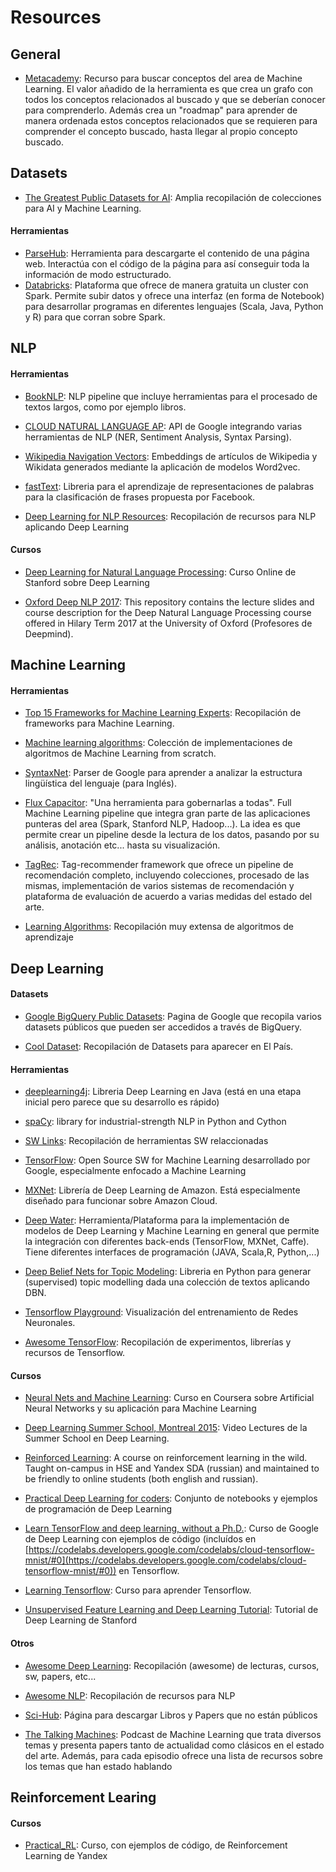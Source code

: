 # Resources

## General
- [Metacademy](https://metacademy.org/): Recurso para buscar conceptos del area de Machine Learning. El valor añadido de la herramienta es que crea un grafo con todos los conceptos relacionados al buscado y que se deberían conocer para comprenderlo. Además crea un "roadmap" para aprender de manera ordenada estos conceptos relacionados que se requieren para comprender el concepto buscado, hasta llegar al propio concepto buscado.

## Datasets
- [The Greatest Public Datasets for AI](https://medium.com/startup-grind/fueling-the-ai-gold-rush-7ae438505bc2#.yu3y0pfuv): Amplia recopilación de colecciones para AI y Machine Learning.

#### Herramientas
- [ParseHub](https://www.parsehub.com/): Herramienta para descargarte el contenido de una página web. Interactúa con el código de la página para así conseguir toda la información de modo estructurado.
- [Databricks](https://community.cloud.databricks.com/): Plataforma que ofrece de manera gratuita un cluster con Spark. Permite subir datos y ofrece una interfaz (en forma de Notebook) para desarrollar programas en diferentes lenguajes (Scala, Java, Python y R) para que corran sobre Spark.

## NLP

#### Herramientas

- [BookNLP](https://github.com/dbamman/book-nlp): NLP pipeline que incluye herramientas para el procesado de textos largos, como por ejemplo libros.

- [CLOUD NATURAL LANGUAGE AP](https://cloud.google.com/natural-language/): API de Google integrando varias herramientas de NLP (NER, Sentiment Analysis, Syntax Parsing).

- [Wikipedia Navigation Vectors](https://figshare.com/articles/Wikipedia_Vectors/3146878): Embeddings de artículos de Wikipedia y Wikidata generados mediante la aplicación de modelos Word2vec.

- [fastText](https://github.com/facebookresearch/fastText): Libreria para el aprendizaje de representaciones de palabras para la clasificación de frases propuesta por Facebook.

- [Deep Learning for NLP Resources](https://github.com/andrewt3000/DL4NLP/blob/master/README.md): Recopilación de recursos para NLP aplicando Deep Learning

#### Cursos

- [Deep Learning for Natural Language Processing](http://cs224d.stanford.edu/syllabus.html): Curso Online de Stanford sobre Deep Learning

- [Oxford Deep NLP 2017](https://github.com/oxford-cs-deepnlp-2017/lectures): This repository contains the lecture slides and course description for the Deep Natural Language Processing course offered in Hilary Term 2017 at the University of Oxford (Profesores de Deepmind). 

## Machine Learning

#### Herramientas

- [Top 15 Frameworks for Machine Learning Experts](http://www.kdnuggets.com/2016/04/top-15-frameworks-machine-learning-experts.html): Recopilación de frameworks para Machine Learning.

- [Machine learning algorithms](https://github.com/rushter/MLAlgorithms): Colección de implementaciones de algoritmos de Machine Learning from scratch.
- [SyntaxNet](http://googleresearch.blogspot.com.es/2016/05/announcing-syntaxnet-worlds-most.html):  Parser de Google para aprender a analizar la estructura lingüística del lenguaje (para Inglés).

- [Flux Capacitor](https://github.com/fluxcapacitor/pipeline/wiki): "Una herramienta para gobernarlas a todas". Full Machine Learning pipeline que integra gran parte de las aplicaciones punteras del area (Spark, Stanford NLP, Hadoop...). La idea es que permite crear un pipeline desde la lectura de los datos, pasando por su análisis, anotación etc... hasta su visualización.

- [TagRec](https://github.com/learning-layers/TagRec/blob/master/README.md): Tag-recommender framework que ofrece un pipeline de recomendación completo, incluyendo colecciones, procesado de las mismas, implementación de varios sistemas de recomendación y plataforma de evaluación de acuerdo a varias medidas del estado del arte.

- [Learning Algorithms](http://homeai.info/directory/algorithms/): Recopilación muy extensa de algoritmos de aprendizaje

## Deep Learning

#### Datasets
- [Google BigQuery Public Datasets](https://cloud.google.com/bigquery/public-data/): Pagina de Google que recopila varios datasets públicos que pueden ser accedidos a través de BigQuery.

- [Cool Dataset](http://cooldatasets.com/): Recopilación de Datasets para aparecer en El País.

#### Herramientas
- [deeplearning4j](http://deeplearning4j.org/): Libreria Deep Learning en Java (está en una etapa inicial pero parece que su desarrollo es rápido)

- [spaCy](http://spacy.io/):  library for industrial-strength NLP in Python and Cython

- [SW Links](http://deeplearning.net/software_links/): Recopilación de herramientas SW relaccionadas

- [TensorFlow](http://tensorflow.org/): Open Source SW for Machine Learning desarrollado por Google, especialmente enfocado a Machine Learning

- [MXNet](http://mxnet.io/): Librería de Deep Learning de Amazon. Está especialmente diseñado para funcionar sobre Amazon Cloud.

- [Deep Water](https://www.h2o.ai/deep-water/): Herramienta/Plataforma para la implementación de modelos de Deep Learning y Machine Learning en general que permite la integración con diferentes back-ends (TensorFlow, MXNet, Caffe). Tiene diferentes interfaces de programación (JAVA, Scala,R, Python,...)

- [Deep Belief Nets for Topic Modeling](https://github.com/larsmaaloee/deep-belief-nets-for-topic-modeling): Libreria en Python para generar (supervised) topic modelling dada una colección de textos aplicando DBN.

- [Tensorflow Playground](http://playground.tensorflow.org/): Visualización del entrenamiento de Redes Neuronales.

- [Awesome TensorFlow](https://github.com/jtoy/awesome-tensorflow): Recopilación de experimentos, librerías y recursos de Tensorflow.

#### Cursos

- [Neural Nets and Machine Learning](https://www.coursera.org/course/neuralnets): Curso en Coursera sobre Artificial Neural Networks y su aplicación para Machine Learning

- [Deep Learning Summer School, Montreal 2015](http://videolectures.net/deeplearning2015_montreal/): Video Lectures de la Summer School en Deep Learning.

- [Reinforced Learning](https://github.com/yandexdataschool/Practical_RL): A course on reinforcement learning in the wild. Taught on-campus in HSE and Yandex SDA (russian) and maintained to be friendly to online students (both english and russian).

- [Practical Deep Learning for coders](http://course.fast.ai/index.html): Conjunto de notebooks y ejemplos de programación de Deep Learning

- [Learn TensorFlow and deep learning, without a Ph.D.](https://cloud.google.com/blog/big-data/2017/01/learn-tensorflow-and-deep-learning-without-a-phd): Curso de Google de Deep Learning con ejemplos de código (incluídos en [https://codelabs.developers.google.com/codelabs/cloud-tensorflow-mnist/#0](https://codelabs.developers.google.com/codelabs/cloud-tensorflow-mnist/#0)) en Tensorflow.

- [Learning Tensorflow](http://learningtensorflow.com/getting_started/): Curso para aprender Tensorflow.

- [Unsupervised Feature Learning and Deep Learning Tutorial](http://ufldl.stanford.edu/tutorial/): Tutorial de Deep Learning de Stanford
 

#### Otros
- [Awesome Deep Learning](https://github.com/ChristosChristofidis/awesome-deep-learning): Recopilación (awesome) de lecturas, cursos, sw, papers, etc...

- [Awesome NLP](https://github.com/keonkim/awesome-nlp): Recopilación de recursos para NLP

- [Sci-Hub](http://sci-hub.cc/): Página para descargar Libros y Papers que no están públicos

- [The Talking Machines](http://www.thetalkingmachines.com/): Podcast de Machine Learning que trata diversos temas y presenta papers tanto de actualidad como clásicos en el estado del arte. Además, para cada episodio ofrece una lista de recursos sobre los temas que han estado hablando

## Reinforcement Learing

#### Cursos

- [Practical_RL](https://github.com/yandexdataschool/Practical_RL): Curso, con ejemplos de código, de Reinforcement Learning de Yandex
